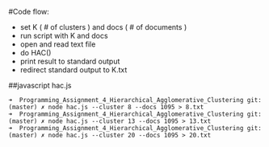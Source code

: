 #Code flow:

- set K ( #  of clusters ) and docs ( # of documents )
- run script with K and docs
- open and read text file
- do HAC()
- print result to standard output
- redirect standard output to K.txt

##javascript hac.js
``` shell
➜  Programming_Assignment_4_Hierarchical_Agglomerative_Clustering git:(master) ✗ node hac.js --cluster 8 --docs 1095 > 8.txt
➜  Programming_Assignment_4_Hierarchical_Agglomerative_Clustering git:(master) ✗ node hac.js --cluster 13 --docs 1095 > 13.txt
➜  Programming_Assignment_4_Hierarchical_Agglomerative_Clustering git:(master) ✗ node hac.js --cluster 20 --docs 1095 > 20.txt
```